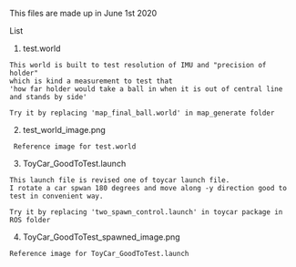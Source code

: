 This files are made up in June 1st 2020 

List 

   1. test.world
    
    This world is built to test resolution of IMU and "precision of holder" 
    which is kind a measurement to test that 
    'how far holder would take a ball in when it is out of central line and stands by side'   
    
    Try it by replacing 'map_final_ball.world' in map_generate folder
    
   2. test_world_image.png
   
     Reference image for test.world
    
   3. ToyCar_GoodToTest.launch 
   
    This launch file is revised one of toycar launch file.
    I rotate a car spwan 180 degrees and move along -y direction good to test in convenient way.
    
    Try it by replacing 'two_spawn_control.launch' in toycar package in ROS folder
     
   4. ToyCar_GoodToTest_spawned_image.png
   
    Reference image for ToyCar_GoodToTest.launch

